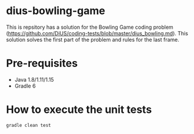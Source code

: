# dius-bowling-game

This is repsitory has a solution for the Bowling Game coding problem (https://github.com/DiUS/coding-tests/blob/master/dius_bowling.md).
This solution solves the first part of the problem and rules for the last frame.


# Pre-requisites
* Java 1.8/1.11/1.15
* Gradle 6


# How to execute the unit tests
 `gradle clean test`
